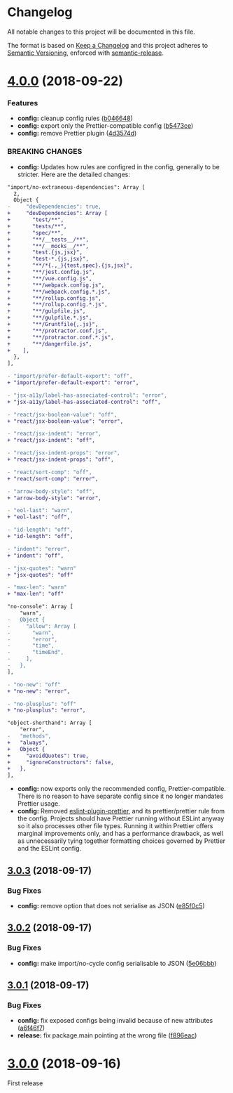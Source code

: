 # Changelog

All notable changes to this project will be documented in this file.

The format is based on [Keep a Changelog](https://keepachangelog.com/en/1.0.0/) and this project adheres to [Semantic Versioning](https://semver.org/spec/v2.0.0.html), enforced with [semantic-release](https://github.com/semantic-release/semantic-release).

# [4.0.0](https://github.com/thibaudcolas/eslint-plugin-cookbook/compare/v3.0.3...v4.0.0) (2018-09-22)

### Features

- **config:** cleanup config rules ([b046648](https://github.com/thibaudcolas/eslint-plugin-cookbook/commit/b046648))
- **config:** export only the Prettier-compatible config ([b5473ce](https://github.com/thibaudcolas/eslint-plugin-cookbook/commit/b5473ce))
- **config:** remove Prettier plugin ([4d3574d](https://github.com/thibaudcolas/eslint-plugin-cookbook/commit/4d3574d))

### BREAKING CHANGES

- **config:** Updates how rules are configred in the config, generally to be stricter. Here are the detailed changes:

```diff
"import/no-extraneous-dependencies": Array [
  2,
  Object {
-     "devDependencies": true,
+     "devDependencies": Array [
+       "test/**",
+       "tests/**",
+       "spec/**",
+       "**/__tests__/**",
+       "**/__mocks__/**",
+       "test.{js,jsx}",
+       "test-*.{js,jsx}",
+       "**/*{.,_}{test,spec}.{js,jsx}",
+       "**/jest.config.js",
+       "**/vue.config.js",
+       "**/webpack.config.js",
+       "**/webpack.config.*.js",
+       "**/rollup.config.js",
+       "**/rollup.config.*.js",
+       "**/gulpfile.js",
+       "**/gulpfile.*.js",
+       "**/Gruntfile{,.js}",
+       "**/protractor.conf.js",
+       "**/protractor.conf.*.js",
+       "**/dangerfile.js",
+    ],
  },
],

- "import/prefer-default-export": "off",
+ "import/prefer-default-export": "error",

- "jsx-a11y/label-has-associated-control": "error",
+ "jsx-a11y/label-has-associated-control": "off",

- "react/jsx-boolean-value": "off",
+ "react/jsx-boolean-value": "error",

- "react/jsx-indent": "error",
+ "react/jsx-indent": "off",

- "react/jsx-indent-props": "error",
+ "react/jsx-indent-props": "off",

- "react/sort-comp": "off",
+ "react/sort-comp": "error",

- "arrow-body-style": "off",
+ "arrow-body-style": "error",

- "eol-last": "warn",
+ "eol-last": "off",

- "id-length": "off",
+ "id-length": "off",

- "indent": "error",
+ "indent": "off",

- "jsx-quotes": "warn"
+ "jsx-quotes": "off"

- "max-len": "warn"
+ "max-len": "off"

"no-console": Array [
    "warn",
-   Object {
-     "allow": Array [
-       "warn",
-       "error",
-       "time",
-       "timeEnd",
-     ],
-   },
],

- "no-new": "off"
+ "no-new": "error",

- "no-plusplus": "off"
+ "no-plusplus": "error",

"object-shorthand": Array [
    "error",
-   "methods",
+   "always",
+   Object {
+     "avoidQuotes": true,
+     "ignoreConstructors": false,
+   },
],
```

- **config:** now exports only the recommended config, Prettier-compatible. There is no reason to have separate config since it no longer mandates Prettier usage.
- **config:** Removed [eslint-plugin-prettier](https://github.com/prettier/eslint-plugin-prettier), and its prettier/prettier rule from the config. Projects should have Prettier running without ESLint anyway so it also processes other file types. Running it within Prettier offers marginal improvements only, and has a performance drawback, as well as unnecessarily tying together formatting choices governed by Prettier and the ESLint config.

## [3.0.3](https://github.com/thibaudcolas/eslint-plugin-cookbook/compare/v3.0.2...v3.0.3) (2018-09-17)

### Bug Fixes

- **config:** remove option that does not serialise as JSON ([e85f0c5](https://github.com/thibaudcolas/eslint-plugin-cookbook/commit/e85f0c5))

## [3.0.2](https://github.com/thibaudcolas/eslint-plugin-cookbook/compare/v3.0.1...v3.0.2) (2018-09-17)

### Bug Fixes

- **config:** make import/no-cycle config serialisable to JSON ([5e06bbb](https://github.com/thibaudcolas/eslint-plugin-cookbook/commit/5e06bbb))

## [3.0.1](https://github.com/thibaudcolas/eslint-plugin-cookbook/compare/v3.0.0...v3.0.1) (2018-09-17)

### Bug Fixes

- **config:** fix exposed configs being invalid because of new attributes ([a6f46f7](https://github.com/thibaudcolas/eslint-plugin-cookbook/commit/a6f46f7))
- **release:** fix package.main pointing at the wrong file ([f896eac](https://github.com/thibaudcolas/eslint-plugin-cookbook/commit/f896eac))

# [3.0.0](https://github.com/thibaudcolas/stylelint-config-cookbook/tree/v3.0.0) (2018-09-16)

First release
